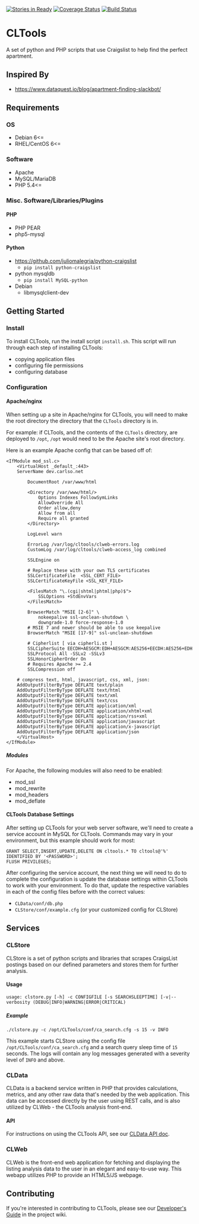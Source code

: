 [![Stories in Ready](https://badge.waffle.io/magneticstain/CLTools.png?label=ready&title=Ready)](https://waffle.io/magneticstain/CLTools)
[![Coverage Status](https://coveralls.io/repos/github/magneticstain/CLTools/badge.svg?branch=master)](https://coveralls.io/github/magneticstain/CLTools?branch=master)
[![Build Status](https://travis-ci.org/magneticstain/CLTools.svg?branch=master)](https://travis-ci.org/magneticstain/CLTools)

# CLTools
A set of python and PHP scripts that use Craigslist to help find the perfect apartment.

## Inspired By
* https://www.dataquest.io/blog/apartment-finding-slackbot/

## Requirements
### OS
* Debian 6<=
* RHEL/CentOS 6<=

### Software
* Apache
* MySQL/MariaDB
* PHP 5.4<=

### Misc. Software/Libraries/Plugins
#### PHP
* PHP PEAR
* php5-mysql

#### Python
* https://github.com/juliomalegria/python-craigslist
  * `pip install python-craigslist`
* python mysqldb
  * `pip install MySQL-python`
* Debian
  * libmysqlclient-dev
  
## Getting Started
### Install
To install CLTools, run the install script `install.sh`. This script will run through each step of installing CLTools:

* copying application files
* configuring file permissions
* configuring database

### Configuration
#### Apache/nginx
When setting up a site in Apache/nginx for CLTools, you will need to make the root directory the directory that the `CLTools` directory is in.

For example: if CLTools, and the contents of the `CLTools` directory, are deployed to `/opt`, `/opt` would need to be the Apache site's root directory.

Here is an example Apache config that can be based off of:
```apacheconfig
<IfModule mod_ssl.c>
    <VirtualHost _default_:443>
	ServerName dev.carlso.net

        DocumentRoot /var/www/html

        <Directory /var/www/html/>
            Options Indexes FollowSymLinks
            AllowOverride All
            Order allow,deny
            Allow from all
            Require all granted
        </Directory>

        LogLevel warn

        ErrorLog /var/log/cltools/clweb-errors.log
        CustomLog /var/log/cltools/clweb-access_log combined

        SSLEngine on

        # Replace these with your own TLS certificates
        SSLCertificateFile  <SSL_CERT_FILE>
        SSLCertificateKeyFile <SSL_KEY_FILE>

        <FilesMatch "\.(cgi|shtml|phtml|php)$">
            SSLOptions +StdEnvVars
        </FilesMatch>

        BrowserMatch "MSIE [2-6]" \
            nokeepalive ssl-unclean-shutdown \
            downgrade-1.0 force-response-1.0
        # MSIE 7 and newer should be able to use keepalive
        BrowserMatch "MSIE [17-9]" ssl-unclean-shutdown

        # Cipherlist [ via cipherli.st ]
        SSLCipherSuite EECDH+AESGCM:EDH+AESGCM:AES256+EECDH:AES256+EDH
        SSLProtocol All -SSLv2 -SSLv3
        SSLHonorCipherOrder On
        # Requires Apache >= 2.4
        SSLCompression off

	# compress text, html, javascript, css, xml, json:
	AddOutputFilterByType DEFLATE text/plain
	AddOutputFilterByType DEFLATE text/html
	AddOutputFilterByType DEFLATE text/xml
	AddOutputFilterByType DEFLATE text/css
	AddOutputFilterByType DEFLATE application/xml
	AddOutputFilterByType DEFLATE application/xhtml+xml
	AddOutputFilterByType DEFLATE application/rss+xml
	AddOutputFilterByType DEFLATE application/javascript
	AddOutputFilterByType DEFLATE application/x-javascript
	AddOutputFilterByType DEFLATE application/json
    </VirtualHost>
</IfModule>
```

##### Modules
For Apache, the following modules will also need to be enabled:
* mod_ssl
* mod_rewrite
* mod_headers
* mod_deflate

#### CLTools Database Settings
After setting up CLTools for your web server software, we'll need to create a service account in MySQL for CLTools. 
Commands may vary in your environment, but this example should work for most:
```mysql
GRANT SELECT,INSERT,UPDATE,DELETE ON cltools.* TO cltools@'%' IDENTIFIED BY '<PASSWORD>';
FLUSH PRIVILEGES;
```

After configuring the service account, the next thing we will need to do to complete the configuration is update the database settings within CLTools to work with your environment.
To do that, update the respective variables in each of the config files before with the correct values:

* `CLData/conf/db.php`
* `CLStore/conf/example.cfg` (or your customized config for CLStore)

## Services
### CLStore
CLStore is a set of python scripts and libraries that scrapes CraigsList postings based on our defined parameters and stores them 
for further analysis.

#### Usage
```
usage: clstore.py [-h] -c CONFIGFILE [-s SEARCHSLEEPTIME] [-v|--verbosity (DEBUG|INFO|WARNING|ERROR|CRITICAL)
```

##### Example
```
./clstore.py -c /opt/CLTools/conf/ca_search.cfg -s 15 -v INFO
```

This example starts CLStore using the config file `/opt/CLTools/conf/ca_search.cfg` and a search query sleep time of `15` seconds.
The logs will contain any log messages generated with a severity level of `INFO` and above.

### CLData
CLData is a backend service written in PHP that provides calculations, metrics, and any other raw data that's needed by the web application.
This data can be accessed directly by the user using REST calls, and is also utilized by CLWeb - the CLTools analysis front-end.

#### API
For instructions on using the CLTools API, see our [CLData API doc](https://github.com/magneticstain/CLTools/wiki/CLData-API-Guide).

### CLWeb
CLWeb is the front-end web application for fetching and displaying the listing analysis data to the user in an elegant and easy-to-use way.
This webapp utilizes PHP to provide an HTML5/JS webpage.

## Contributing
If you're interested in contributing to CLTools, please see our [Developer's Guide](https://github.com/magneticstain/CLTools/wiki/Developer's-Guide) in the project wiki.